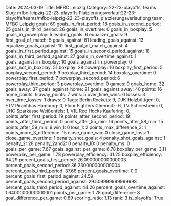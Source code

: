 Date: 2024-03-19
Title: MFBC Leipzig
Category: 22-23-playoffs, teams
Slug: mfbc-leipzig-22-23-playoffs
Platzierungsverlauf:22-23-playoffs/teams/mfbc-leipzig-22-23-playoffs_platzierungsverlauf.png
team: MFBC Leipzig
goals: 69
goals_in_first_period: 18
goals_in_second_period: 25
goals_in_third_period: 26
goals_in_overtime: 0
goals_in_boxplay: 5
goals_in_powerplay: 5
leading_goals: 6
equalizer_goals: 9
first_goal_of_match: 5
goals_against: 61
leading_goals_against: 13
equalizer_goals_against: 10
first_goal_of_match_against: 4
goals_in_first_period_against: 15
goals_in_second_period_against: 18
goals_in_third_period_against: 27
goals_in_overtime_against: 1
goals_against_in_boxplay: 10
goals_against_in_powerplay: 0
goals_not_in_boxplay: 51
boxplay: 28
powerplay: 16
boxplay_first_period: 5
boxplay_second_period: 9
boxplay_third_period: 14
boxplay_overtime: 0
powerplay_first_period: 7
powerplay_second_period: 6
powerplay_third_period: 3
powerplay_overtime: 0
games: 9
goals_home: 32
goals_away: 37
goals_against_home: 21
goals_against_away: 40
points: 16
home_points: 9
away_points: 7
wins: 5
over_time_wins: 0
losses: 3
over_time_losses: 1
draws: 0
Tags:  Berlin Rockets: 9,  DJK Holzbüttgen: 0,  ETV Piranhhas Hamburg: 0,  Floor Fighters Chemnitz: 6,  TV Schriesheim: 0,  UHC Sparkasse Weißenfels: 1,  VfL Red Hocks Kaufering: 0,
points_after_first_period: 19
points_after_second_period: 19
points_after_third_period: 0
points_after_55_min: 16
points_after_58_min: 15
points_after_59_min: 9
win_1: 0
loss_1: 2
points_max_difference_3: 1
points_more_3_difference: 15
close_game_win: 0
close_game_loss: 1
close_game_overtime: 1
penalty_shot_goals: 4
penalty_shot_goals_against: 1
penalty_2: 28
penalty_2and2: 0
penalty_10: 0
penalty_ms: 0
goals_per_game: 7.67
goals_against_per_game: 6.78
boxplay_per_game: 3.11
powerplay_per_game: 1.78
powerplay_efficiency: 31.25
boxplay_efficiency: 64.29
percent_goals_first_period: 26.090000000000003
percent_goals_second_period: 36.230000000000004
percent_goals_third_period: 37.68
percent_goals_overtime: 0.0
percent_goals_first_period_against: 24.59
percent_goals_second_period_against: 29.509999999999998
percent_goals_third_period_against: 44.26
percent_goals_overtime_against: 1.6400000000000001
points_per_game: 1.78
goal_difference: 8
goal_difference_per_game: 0.89
scoring_ratio: 1.13
rank: 3
is_playoffs: True
